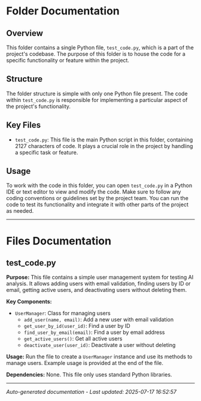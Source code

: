 # Folder Documentation

## Overview
This folder contains a single Python file, `test_code.py`, which is a part of the project's codebase. The purpose of this folder is to house the code for a specific functionality or feature within the project.

## Structure
The folder structure is simple with only one Python file present. The code within `test_code.py` is responsible for implementing a particular aspect of the project's functionality.

## Key Files
- `test_code.py`: This file is the main Python script in this folder, containing 2127 characters of code. It plays a crucial role in the project by handling a specific task or feature.

## Usage
To work with the code in this folder, you can open `test_code.py` in a Python IDE or text editor to view and modify the code. Make sure to follow any coding conventions or guidelines set by the project team. You can run the code to test its functionality and integrate it with other parts of the project as needed.

---

# Files Documentation

## test_code.py

**Purpose:** This file contains a simple user management system for testing AI analysis. It allows adding users with email validation, finding users by ID or email, getting active users, and deactivating users without deleting them.

**Key Components:**
- `UserManager`: Class for managing users
  - `add_user(name, email)`: Add a new user with email validation
  - `get_user_by_id(user_id)`: Find a user by ID
  - `find_user_by_email(email)`: Find a user by email address
  - `get_active_users()`: Get all active users
  - `deactivate_user(user_id)`: Deactivate a user without deleting

**Usage:** Run the file to create a `UserManager` instance and use its methods to manage users. Example usage is provided at the end of the file.

**Dependencies:** None. This file only uses standard Python libraries.

---
*Auto-generated documentation - Last updated: 2025-07-17 16:52:57*

